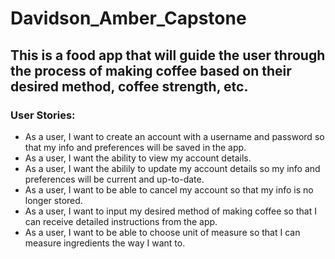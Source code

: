 # Davidson_Amber_Capstone
## This is a food app that will guide the user through the process of making coffee based on their desired method, coffee strength, etc.
### User Stories:
- As a user, I want to create an account with a username and password so that my info and preferences will be saved in the app.
- As a user, I want the ability to view my account details.
- As a user, I want the abilily to update my account details so my info and preferences will be current and up-to-date.
- As a user, I want to be able to cancel my account so that my info is no longer stored.
- As a user, I want to input my desired method of making coffee so that I can receive detailed instructions from the app.
- As a user, I want to be able to choose unit of measure so that I can measure ingredients the way I want to.
